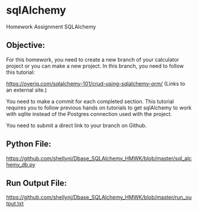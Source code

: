 # sqlAlchemy
Homework Assignment SQLAlchemy

## Objective: 

For this homework, you need to create a new branch of your calculator project or you can make a new project. In this branch, you need to follow this tutorial:

https://overiq.com/sqlalchemy-101/crud-using-sqlalchemy-orm/ (Links to an external site.)

You need to make a commit for each completed section.  This tutorial requires you to follow previous hands on tutorials to get sqlAlchemy to work with sqlite instead of the Postgres connection used with the project.  

You need to submit a direct link to your branch on Github.


## Python File: 

https://github.com/shellynj/Dbase_SQLAlchemy_HMWK/blob/master/sql_alchemy_db.py

## Run Output File: 

https://github.com/shellynj/Dbase_SQLAlchemy_HMWK/blob/master/run_output.txt
